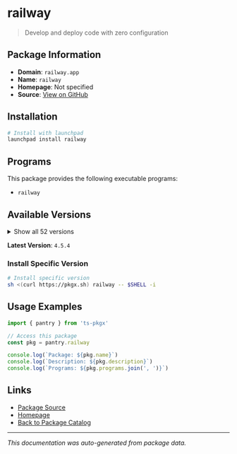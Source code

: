 # railway

> Develop and deploy code with zero configuration

## Package Information

- **Domain**: `railway.app`
- **Name**: `railway`
- **Homepage**: Not specified
- **Source**: [View on GitHub](https://github.com/pkgxdev/pantry/tree/main/projects/railway.app/package.yml)

## Installation

```bash
# Install with launchpad
launchpad install railway
```

## Programs

This package provides the following executable programs:

- `railway`

## Available Versions

<details>
<summary>Show all 52 versions</summary>

- `4.5.4`, `4.5.3`, `4.5.2`, `4.5.1`, `4.5.0`
- `4.4.1`, `4.4.0`, `4.3.0`, `4.2.0`, `4.1.0`
- `4.0.1`, `4.0.0`, `3.23.0`, `3.22.2`, `3.22.0`
- `3.21.0`, `3.20.2`, `3.20.1`, `3.20.0`, `3.19.1`
- `3.19.0`, `3.18.0`, `3.17.10`, `3.17.9`, `3.17.8`
- `3.17.7`, `3.17.6`, `3.17.1`, `3.17.0`, `3.15.3`
- `3.15.2`, `3.15.1`, `3.14.1`, `3.14.0`, `3.13.0`
- `3.12.2`, `3.12.1`, `3.12.0`, `3.11.4`, `3.11.2`
- `3.11.1`, `3.11.0`, `3.10.0`, `3.9.3`, `3.9.0`
- `3.8.2`, `3.8.1`, `3.8.0`, `3.7.2`, `3.7.0`
- `3.6.0`, `3.5.2`

</details>

**Latest Version**: `4.5.4`

### Install Specific Version

```bash
# Install specific version
sh <(curl https://pkgx.sh) railway -- $SHELL -i
```

## Usage Examples

```typescript
import { pantry } from 'ts-pkgx'

// Access this package
const pkg = pantry.railway

console.log(`Package: ${pkg.name}`)
console.log(`Description: ${pkg.description}`)
console.log(`Programs: ${pkg.programs.join(', ')}`)
```

## Links

- [Package Source](https://github.com/pkgxdev/pantry/tree/main/projects/railway.app/package.yml)
- [Homepage](#)
- [Back to Package Catalog](../../package-catalog.md)

---

*This documentation was auto-generated from package data.*
